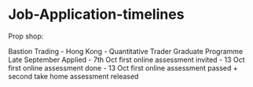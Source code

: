 # Job-Application-timelines

Prop shop:

Bastion Trading - Hong Kong - Quantitative Trader Graduate Programme
Late September Applied - 7th Oct first online assessment invited - 13 Oct first online assessment done - 13 Oct first online assessment passed + second take home assessment released

